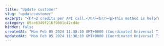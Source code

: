 ```yaml
---
title: "Update customer"
slug: "updatecustomer"
excerpt: "<h4>2 credits per API call.</h4><br/><p>This method is helpful in case your primary system will change ID's or customer will change the country he/she is supposed to be in compliance with.</p>"
category: 65ae6349f216f9001c42cd4e
hidden: false
createdAt: "Mon Feb 05 2024 11:38:10 GMT+0000 (Coordinated Universal Time)"
updatedAt: "Mon Feb 05 2024 11:38:10 GMT+0000 (Coordinated Universal Time)"
---
```

